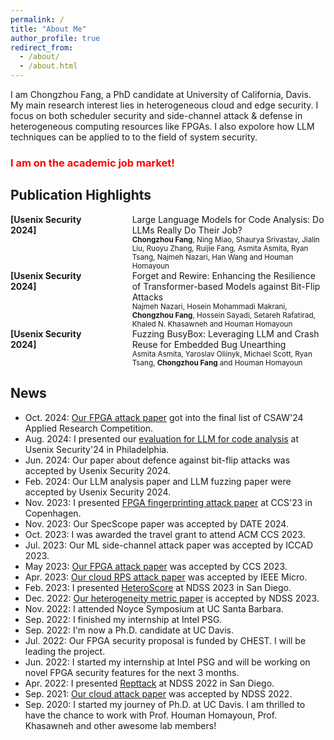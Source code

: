```yaml
---
permalink: /
title: "About Me"
author_profile: true
redirect_from: 
  - /about/
  - /about.html
---
```


I am Chongzhou Fang, a PhD candidate at University of California, Davis. My main research interest lies in heterogeneous cloud and edge security. I focus on both scheduler security and side-channel attack &amp; defense in heterogeneous computing resources like FPGAs. I also expolore how LLM techniques can be applied to to the field of system security.

### <span style="color:red">I am on the academic job market!</span>

## Publication Highlights
<div style="display: flex; justify-content: space-between; gap: 40px; align-items: flex-start;">
  <div style="flex: 1;"><strong>[Usenix Security 2024]</strong></div>
  <div style="flex: 2;">
    Large Language Models for Code Analysis: Do LLMs Really Do Their Job?
    <br>
    <small><b>Chongzhou Fang</b>, Ning Miao, Shaurya Srivastav, Jialin Liu, Ruoyu Zhang, Ruijie Fang, Asmita Asmita, Ryan Tsang, Najmeh Nazari, Han Wang and Houman Homayoun</small>
  </div>
</div>

<div style="display: flex; justify-content: space-between; gap: 40px; align-items: flex-start;">
  <div style="flex: 1;"><strong>[Usenix Security 2024]</strong></div>
  <div style="flex: 2;">
    Forget and Rewire: Enhancing the Resilience of Transformer-based Models against Bit-Flip Attacks
    <br>
    <small>Najmeh Nazari, Hosein Mohammadi Makrani, <b>Chongzhou Fang</b>, Hossein Sayadi, Setareh Rafatirad, Khaled N. Khasawneh and Houman Homayoun</small>
  </div>
</div>

<div style="display: flex; justify-content: space-between; gap: 40px; align-items: flex-start;">
  <div style="flex: 1;"><strong>[Usenix Security 2024]</strong></div>
  <div style="flex: 2;">
    Fuzzing BusyBox: Leveraging LLM and Crash Reuse for Embedded Bug Unearthing
    <br>
    <small>Asmita Asmita, Yaroslav Oliinyk, Michael Scott, Ryan Tsang, <b>Chongzhou Fang</b> and Houman Homayoun</small>
  </div>
</div>


## News
- Oct. 2024: [Our FPGA attack paper](https://dl.acm.org/doi/10.1145/3576915.3616606) got into the final list of CSAW'24 Applied Research Competition.
- Aug. 2024: I presented our [evaluation for LLM for code analysis](https://chongzhoufang.github.io/files/security2024slides.pdf) at Usenix Security'24 in Philadelphia.
- Jun. 2024: Our paper about defence against bit-flip attacks was accepted by Usenix Security 2024.
- Feb. 2024: Our LLM analysis paper and LLM fuzzing paper were accepted by Usenix Security 2024.
- Nov. 2023: I presented [FPGA fingerprinting attack paper](https://chongzhoufang.github.io/files/CCS2023slides.pdf) at CCS'23 in Copenhagen.
- Nov. 2023: Our SpecScope paper was accepted by DATE 2024.
- Oct. 2023: I was awarded the travel grant to attend ACM CCS 2023.
- Jul. 2023: Our ML side-channel attack paper was accepted by ICCAD 2023.
- May 2023: [Our FPGA attack paper](https://dl.acm.org/doi/10.1145/3576915.3616606) was accepted by CCS 2023.
- Apr. 2023: [Our cloud RPS attack paper](https://ieeexplore.ieee.org/abstract/document/10155235) was accepted by IEEE Micro.
- Feb. 2023: I presented [HeteroScore](https://chongzhoufang.github.io/files/NDSS2023slides.pdf) at NDSS 2023 in San Diego.
- Dec. 2022: [Our heterogeneity metric paper](https://www.ndss-symposium.org/ndss-paper/heteroscore-evaluating-and-mitigating-cloud-security-threats-brought-by-heterogeneity/) is accepted by NDSS 2023.
- Nov. 2022: I attended Noyce Symposium at UC Santa Barbara.
- Sep. 2022: I finished my internship at Intel PSG.
- Sep. 2022: I'm now a Ph.D. candidate at UC Davis.
- Jul. 2022: Our FPGA security proposal is funded by CHEST. I will be leading the project.
- Jun. 2022: I started my internship at Intel PSG and will be working on novel FPGA security features for the next 3 months.
- Apr. 2022: I presented [Repttack](https://chongzhoufang.github.io/files/NDSS2022slides.pdf) at NDSS 2022 in San Diego.
- Sep. 2021: [Our cloud attack paper](https://www.ndss-symposium.org/ndss-paper/auto-draft-237/) was accepted by NDSS 2022.
- Sep. 2020: I started my journey of Ph.D. at UC Davis. I am thrilled to have the chance to work with Prof. Houman Homayoun, Prof. Khasawneh and other awesome lab members!

